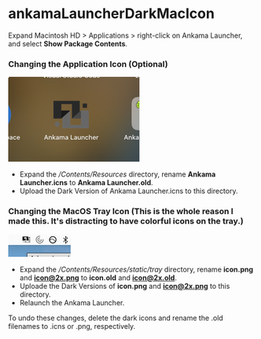 # ankamaLauncherDarkMacIcon

Expand Macintosh HD > Applications > right-click on Ankama Launcher, and select **Show Package Contents**. 

### Changing the Application Icon (Optional)
![Application Sample](https://github.com/ctraltdefeat/ankamaLauncherDarkMacIcon/blob/7d922ce5ab07d8ea5d6d4ce40950517e5616b9a4/Application%20Icon%20Sample.png)
- Expand the */Contents/Resources* directory, rename **Ankama Launcher.icns** to **Ankama Launcher.old**.
- Upload the Dark Version of Ankama Launcher.icns to this directory.

### Changing the MacOS Tray Icon (This is the whole reason I made this. It's distracting to have colorful icons on the tray.)
![Tray Sample](https://github.com/ctraltdefeat/ankamaLauncherDarkMacIcon/blob/d7ee231e4b67da32b7e77c2c6e97921049cb048b/Tray%20Sample.png)

- Expand the */Contents/Resources/static/tray* directory, rename **icon.png** and **icon@2x.png** to **icon.old** and **icon@2x.old**.
- Uploade the Dark Versions of **icon.png** and **icon@2x.png** to this directory.
- Relaunch the Ankama Launcher.

To undo these changes, delete the dark icons and rename the .old filenames to .icns or .png, respectively.
